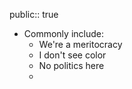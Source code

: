 public:: true

- Commonly include:
	- We're a meritocracy
	- I don't see color
	- No politics here
	-